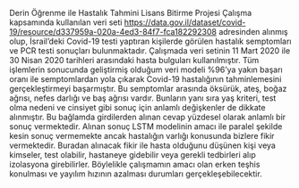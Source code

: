 Derin Öğrenme ile Hastalık Tahmini Lisans Bitirme Projesi
Çalışma kapsamında kullanılan veri seti https://data.gov.il/dataset/covid-19/resource/d337959a-020a-4ed3-84f7-fca182292308 adresinden alınmış olup, İsrail’deki Covid-19 testi yaptıran kişilerde görülen hastalık semptomları ve PCR testi sonuçları bulunmaktadır. Çalışmada veri setinin 11 Mart 2020 ile 30 Nisan 2020 tarihleri arasındaki hasta bulguları kullanılmıştır.
Tüm işlemlerin sonucunda geliştirmiş olduğum veri modeli %96’ya yakın başarı oranı ile semptomlardan yola çıkarak Covid-19 hastalığının tahminlemesini gerçekleştirmeyi başarmıştır. Bu semptomlar arasında öksürük, ateş, boğaz ağrısı, nefes darlığı ve baş ağrısı vardır. Bunların yanı sıra yaş kriteri, test olma nedeni ve cinsiyet gibi sonuç için anlamlı değişkenler de dikkate alınmıştır. Bu bağlamda girdilerden alınan cevap yüzdesel olarak anlamlı bir sonuç vermektedir. Alınan sonuç LSTM modelinin amacı ile paralel şekilde kesin sonuç vermemekte ancak hastalığın varlığı konusunda bizlere fikir vermektedir. Buradan alınacak fikir ile hasta olduğunu düşünen kişi veya kimseler, test olabilir, hastaneye gidebilir veya gerekli tedbirleri alıp izolasyona girebilirler. Böylelikle çalışmamın amacı olan erken teşhis konulması ve yayılım hızının azalması durumları gerçekleşebilecektir.
